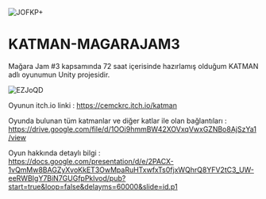 ![JOFKP+](https://user-images.githubusercontent.com/43264365/139603375-11ae6408-975f-43ba-b1d4-885e831cdc3b.png)


# KATMAN-MAGARAJAM3

Mağara Jam #3 kapsamında 72 saat içerisinde hazırlamış olduğum KATMAN adlı oyunumun Unity projesidir.

![EZJoQD](https://user-images.githubusercontent.com/43264365/139603452-7bcf3be6-b481-4260-892b-a522bed6d21b.png)

Oyunun itch.io linki :
https://cemckrc.itch.io/katman

Oyunda bulunan tüm katmanlar ve diğer katlar ile olan bağlantıları : 
https://drive.google.com/file/d/1OOi9hmmBW42XOVxqVwxGZNBo8AjSzYa1/view

Oyun hakkında detaylı bilgi : 
https://docs.google.com/presentation/d/e/2PACX-1vQmMw8BAGZyXvoKkET3OwMpaRuHTxwfxTs0fjxWQhrQ8YFV2tC3_UW-eeRWBIgY7BiN7GUGfpPklvod/pub?start=true&loop=false&delayms=60000&slide=id.p1
